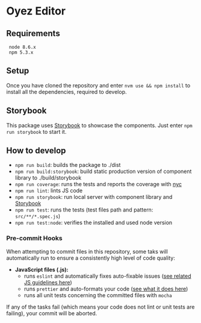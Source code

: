 # Oyez Editor

## Requirements

```
 node 8.6.x
 npm 5.3.x
```

## Setup

Once you have cloned the repository and enter `nvm use && npm install` to install all the dependencies, required to develop.

## Storybook

This package uses [Storybook](https://storybook.js.org) to showcase the components. Just enter `npm run storybook` to start it.

## How to develop

* `npm run build`: builds the package to ./dist
* `npm run build:storybook`: build static production version of component library to ./build/storybook
* `npm run coverage`: runs the tests and reports the coverage with [nyc](https://github.com/istanbuljs/nyc)
* `npm run lint`: lints JS code
* `npm run storybook`: run local server with component library and [Storybook](https://storybook.js.org)
* `npm run test`: runs the tests (test files path and pattern: `src/**/*.spec.js`)
* `npm run test:node`: verifies the installed and used node version

### Pre-commit Hooks

When attempting to commit files in this repository, some taks will automatically run to ensure a consistently high level of code quality:

* __JavaScript files (.js):__
  * runs `eslint` and automatically fixes auto-fixable issues ([see related JS guidelines here](https://github.com/airbnb/javascript))
  * runs `prettier` and auto-formats your code ([see what it does here](https://github.com/prettier/prettier))
  * runs all unit tests concerning the committed files with `mocha`

If any of the tasks fail (which means your code does not lint or unit tests are failing), your commit will be aborted.
